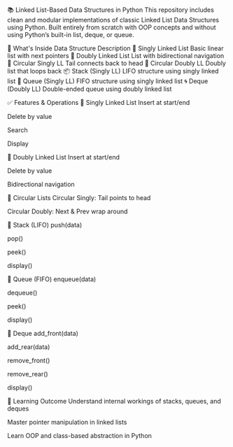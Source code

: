 📚 Linked List-Based Data Structures in Python
This repository includes clean and modular implementations of classic Linked List Data Structures using Python. Built entirely from scratch with OOP concepts and without using Python’s built-in list, deque, or queue.

🚀 What's Inside
Data Structure	Description
🧱 Singly Linked List	Basic linear list with next pointers
🔁 Doubly Linked List	List with bidirectional navigation
🔁 Circular Singly LL	Tail connects back to head
🔁 Circular Doubly LL	Doubly list that loops back
📦 Stack (Singly LL)	LIFO structure using singly linked list
🚦 Queue (Singly LL)	FIFO structure using singly linked list
🌀 Deque (Doubly LL)	Double-ended queue using doubly linked list

✅ Features & Operations
🔹 Singly Linked List
Insert at start/end

Delete by value

Search

Display

🔹 Doubly Linked List
Insert at start/end

Delete by value

Bidirectional navigation

🔹 Circular Lists
Circular Singly: Tail points to head

Circular Doubly: Next & Prev wrap around

🔹 Stack (LIFO)
push(data)

pop()

peek()

display()

🔹 Queue (FIFO)
enqueue(data)

dequeue()

peek()

display()

🔹 Deque
add_front(data)

add_rear(data)

remove_front()

remove_rear()

display()


🧠 Learning Outcome
Understand internal workings of stacks, queues, and deques

Master pointer manipulation in linked lists

Learn OOP and class-based abstraction in Python


